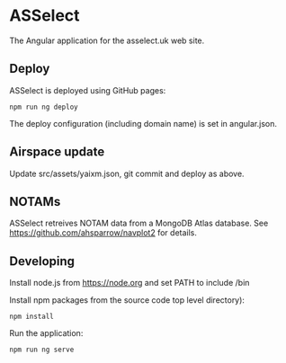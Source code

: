 # ASSelect

The Angular application for the asselect.uk web site.

## Deploy

ASSelect is deployed using GitHub pages:

    npm run ng deploy

The deploy configuration (including domain name) is set in angular.json.

## Airspace update

Update src/assets/yaixm.json, git commit and deploy as above.

## NOTAMs

ASSelect retreives NOTAM data from a MongoDB Atlas database. See
https://github.com/ahsparrow/navplot2 for details.

## Developing

Install node.js from https://node.org and set PATH to include <install-dir>/bin

Install npm packages from the source code top level directory):

    npm install

Run the application:

    npm run ng serve
